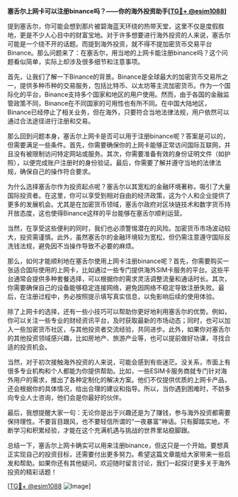 **塞舌尔上网卡可以注册binance吗？——你的海外投资助手[[TG💪+ @esim1088](https://t.me/s/esim1088)]**

提到塞舌尔，你可能会想到那片被碧海蓝天环绕的热带天堂，这里不仅是度假胜地，更是不少人心目中的财富宝地。对于许多想要进行海外投资的人来说，塞舌尔可能是一个绕不开的话题。而提到海外投资，就不得不提加密货币交易平台Binance。那么问题来了：在塞舌尔，用当地的上网卡能注册binance吗？这个问题看似简单，实际上却涉及很多细节和注意事项。

首先，让我们了解一下Binance的背景。Binance是全球最大的加密货币交易所之一，提供多种币种的交易服务，包括比特币、以太坊等主流加密货币。作为一个国际化的平台，Binance支持多个国家和地区的用户使用。然而，由于各国的金融监管政策不同，Binance在不同国家的可用性也有所不同。在中国大陆地区，Binance已经停止了相关业务，但在海外，只要符合当地法律法规，用户依然可以通过合法途径进行注册和交易。

那么回到问题本身，塞舌尔上网卡是否可以用于注册binance呢？答案是可以的，但需要满足一些条件。首先，你需要确保你的上网卡能够正常访问国际互联网，并且没有被限制访问特定网站或服务。其次，你需要准备有效的身份证明文件（如护照），以便完成账户注册时的身份验证。最后，你需要了解并遵守当地的法律法规，确保自己的操作符合要求。

为什么选择塞舌尔作为投资起点呢？塞舌尔以其宽松的金融环境著称，吸引了大量国际投资者。在这里，你可以享受到相对自由的经济政策，这为个人和企业提供了更多的发展机会。尤其是在加密货币领域，塞舌尔政府对区块链技术和数字货币持开放态度，这也使得Binance这样的平台能够在塞舌尔顺利运营。

当然，在享受这些便利的同时，我们也必须警惕潜在的风险。加密货币市场波动较大，投资需谨慎。此外，虽然塞舌尔的金融环境较为宽松，但仍需注意遵守国际反洗钱法规，避免因不当操作导致不必要的麻烦。

那么，如何才能顺利地在塞舌尔使用上网卡注册binance呢？首先，你需要购买一张适合国际使用的上网卡，比如通过一些专门提供海外SIM卡服务的平台。这些平台通常会提供多种套餐选择，可以根据你的需求灵活调整流量和通话时长。其次，你需要确保自己的设备能够稳定连接网络，避免因网络不稳定导致注册失败。最后，在注册过程中，务必按照提示填写真实信息，以免影响后续的使用体验。

除了上网卡的选择，还有一些小技巧可以帮助你更好地利用塞舌尔的优势。例如，你可以关注一些专业的财经资讯平台，及时获取最新的市场动态；同时，也可以加入一些加密货币社区，与其他投资者交流经验，共同进步。此外，如果你对塞舌尔的其他投资领域感兴趣，比如房地产、旅游产业等，也可以提前做好功课，寻找合适的投资机会。

当然，对于初次接触海外投资的人来说，可能会感到有些迷茫。没关系，市面上有很多专业机构和个人都能为你提供帮助。比如，一些ESIM卡服务商就专门针对海外用户的需求，推出了各种定制化的解决方案。他们不仅提供优质的上网卡产品，还会根据你的具体情况，给出合理的建议和指导。所以，当你遇到困难时，不妨多向专业人士咨询，他们会是你最好的伙伴。

最后，我想提醒大家一句：无论你是出于兴趣还是为了赚钱，参与海外投资都需要保持理性。不要盲目跟风，也不要轻信所谓的“一夜暴富”神话。只有脚踏实地，不断学习和积累经验，才能在这个充满机遇与挑战的世界里站稳脚跟。

总结一下，塞舌尔上网卡确实可以用来注册binance，但这只是一个开始。要想真正实现自己的投资目标，还需要付出更多努力。希望这篇文章能给大家带来一些启发和帮助。如果你还有其他疑问，欢迎随时留言讨论，我们一起探讨更多关于海外投资的精彩话题！

[[TG💪+ @esim1088](https://t.me/s/esim1088) ![Image](https://i.postimg.cc/4NQfJmqS/Snipaste-2025-05-13-00-14-12.png)]